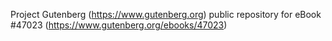 Project Gutenberg (https://www.gutenberg.org) public repository for eBook #47023 (https://www.gutenberg.org/ebooks/47023)

